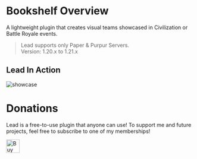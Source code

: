 # Bookshelf Overview
A lightweight plugin that creates visual teams showcased in Civilization or Battle Royale events.

> Lead supports only Paper & Purpur Servers.<br>
> Version: 1.20.x to 1.21.x

## Lead In Action
![showcase](https://cdn.modrinth.com/data/cached_images/4717b4829dd4e9529d668deeaff22115dadd527a.png)

# Donations
Lead is a free-to-use plugin that anyone can use! To support me and future projects, feel free to subscribe to one of my memberships!

<a href='https://ko-fi.com/E1E6RSLWV' target='_blank'><img height='36' style='border:0px;height:36px;' src='https://storage.ko-fi.com/cdn/kofi3.png?v=3' border='0' alt='Buy Me a Coffee at ko-fi.com' /></a>